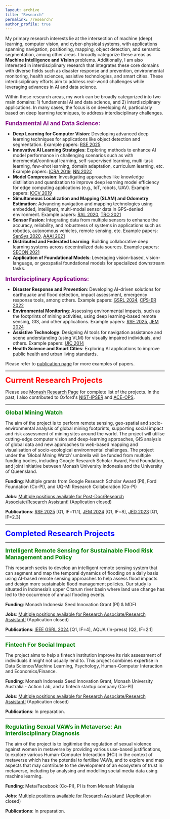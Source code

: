 ```yaml
---
layout: archive
title: "Research"
permalink: /research/
author_profile: true
---
```


My primary research interests lie at the intersection of machine (deep) learning, computer vision, and cyber-physical systems, with applications spanning navigation, positioning, mapping, object detection, and semantic segmentation, among other areas. I broadly categorize these areas as **Machine Intelligence and Vision** problems. Additionally, I am also interested in interdisciplinary research that integrates these core domains with diverse fields such as disaster response and prevention, environmental monitoring, health sciences, assistive technologies, and smart cities. These interdisciplinary efforts aim to address real-world challenges while leveraging advances in AI and data science.

Within these research areas, my work can be broadly categorized into two main domains: 1) fundamental AI and data science, and 2) interdisciplinary applications. In many cases, the focus is on developing AI, particularly based on deep learning techniques, to address interdisciplinary challenges.

<font size="4" color="purple"><b>Fundamental AI and Data Science:</b></font>
- **Deep Learning for Computer Vision**: Developing advanced deep learning techniques for applications like object detection and segmentation. Example papers: [RSE 2025](https://www.sciencedirect.com/science/article/pii/S0034425724006102)
- **Innovative AI Learning Strategies**: Exploring methods to enhance AI model performance in challenging scenarios such as with incremental/continual learning, self-supervised learning, multi-task learning, few-shot learning, domain adaptation, curriculum learning, etc. Example papers: [ICRA 2019](https://arxiv.org/pdf/1903.10543), [NN 2022](https://www.sciencedirect.com/science/article/pii/S0893608022000752)
- **Model Compression**: Investigating approaches like knowledge distillation and quantization to improve deep learning model efficiency for edge computing applications (e.g., IoT, robots, UAV). Example papers: [ICCV 2019](https://openaccess.thecvf.com/content_ICCV_2019/papers/Saputra_Distilling_Knowledge_From_a_Deep_Pose_Regressor_Network_ICCV_2019_paper.pdf)
- **Simultaneous Localization and Mapping (SLAM) and Odometry Estimation**: Advancing navigation and mapping technologies using embedded, intelligent, multi-modal sensor data in GPS-denied environment. Example papers: [RAL 2020](https://www.cs.ox.ac.uk/files/11551/RAL2020_DeepTIO.pdf), [TRO 2021](https://arxiv.org/pdf/2104.07196)
- **Sensor Fusion**: Integrating data from multiple sensors to enhance the accuracy, reliability, and robustness of systems in applications such as robotics, autonomous vehicles, remote sensing, etc. Example papers: [SenSys 2020](https://arxiv.org/pdf/2006.02266), [AAAI 2021](https://ojs.aaai.org/index.php/AAAI/article/download/16767/16574)
- **Distributed and Federated Learning**: Building collaborative deep learning systems across decentralized data sources. Example papers: [SECON 2021](https://ieeexplore.ieee.org/abstract/document/9491600)
- **Application of Foundational Models**: Leveraging vision-based, vision-language, or geospatial foundational models for specialized downstream tasks.

<font size="4" color="purple"><b>Interdisciplinary Applications:</b></font>
- **Disaster Response and Prevention**: Developing AI-driven solutions for earthquake and flood detection, impact assessment, emergency response tools, among others. Example papers: [GSRL 2024](https://ieeexplore.ieee.org/abstract/document/10750225), [CPS-ER 2022](https://ieeexplore.ieee.org/abstract/document/9805378)
- **Environmental Monitoring**: Assessing environmental impacts, such as the footprints of mining activities, using deep learning-based remote sensing, GIS, and other applications. Example papers: [RSE 2025](https://www.sciencedirect.com/science/article/pii/S0034425724006102), [JEM 2024](https://www.sciencedirect.com/science/article/pii/S0301479723024799)
- **Assistive Technology**: Designing AI tools for navigation assistance and scene understanding (using VLM) for visually impaired individuals, and others. Example papers: [UIC 2014](https://ieeexplore.ieee.org/abstract/document/7306971)  
- **Health Science and Smart Cities**: Exploring AI applications to improve public health and urban living standards. 

Please refer to [publication page](https://risqiutama.github.io/publications/) for more examples of papers.

-----

<font size="5" color="red"><b>Current Research Projects</b></font>

Please see [Monash Research Page](https://research.monash.edu/en/persons/risqi-saputra) for complete list of the projects. In the past, I also contributed to Oxford's [NIST-IPSER](https://www.cs.ox.ac.uk/projects/LBSemergresp/) and [ACE-OPS](https://www.cs.ox.ac.uk/projects/ACE-OPS/).

-----

<font size="4" color="green"><b>Global Mining Watch</b></font>

The aim of the project is to perform remote sensing, geo-spatial and socio-environmental analysis of global mining footprints, supporting social impact and risk assessment of mining sites around the world. The project will utilise cutting-edge computer vision and deep-learning approaches, GIS analysis of global data and new approaches to web-based mapping and visualisation of socio-ecological environmental challenges. The project under the ‘Global Mining Watch’ umbrella will be funded from multiple funding bodies, including Google Research Scholar Award, Ford Foundation, and joint initiative between Monash University Indonesia and the University of Queensland.
 
**Funding**: Multiple grants from Google Research Scholar Award (PI), Ford Foundation (Co-PI), and UQ-MI Research Collaboration (Co-PI)

**Jobs**: [Multiple positions available for Post-Doc/Research Associate/Research Assistant!](https://risqiutama.github.io/publication/opening_ra_mining_2022) (Application closed)

**Publications**: [RSE 2025](https://www.sciencedirect.com/science/article/pii/S0034425724006102) [Q1, IF=11.1], [JEM 2024](https://www.sciencedirect.com/science/article/pii/S0301479723024799) [Q1, IF=8], [JED 2023](https://journals.sagepub.com/doi/pdf/10.1177/10704965231190126) [Q1, IF=2.3]

-----

<font size="5" color="blue"><b>Completed Research Projects</b></font>

-----

<font size="4" color="green"><b>Intelligent Remote Sensing for Sustainable Flood Risk Management and Policy</b></font>

This research seeks to develop an intelligent remote sensing system that can segment and map the temporal dynamics of flooding on a daily basis using AI-based remote sensing approaches to help assess flood impacts and design more sustainable flood management policies. Our study is situated in Indonesia’s upper Citarum river basin where land use change has led to the occurrence of annual flooding events.

**Funding**: Monash Indonesia Seed Innovation Grant (PI) & MDFI

**Jobs**: [Multiple positions available for Research Associate/Research Assistant!](https://risqiutama.github.io/publication/opening_ra_citarum_2022) (Application closed)

**Publications**: [IEEE GSRL 2024](https://ieeexplore.ieee.org/abstract/document/10750225) [Q1, IF=4], AQUA (In-press) [Q2, IF=2.1]

-----

<font size="4" color="green"><b>Fintech For Social Impact</b></font>

The project aims to help a fintech institution improve its risk assessment of individuals it might not usually lend to. This project combines expertise in Data Science/Machine Learning, Psychology, Human-Computer Interaction and Economics/Finance.

**Funding**: Monash Indonesia Seed Innovation Grant, Monash University Australia - Action Lab, and a fintech startup company (Co-PI)

**Jobs**: [Multiple positions available for Research Associate/Research Assistant!](https://risqiutama.github.io/publication/opening_ra_fintech_2022) (Application closed)

**Publications**: In preparation.

-----

<font size="4" color="green"><b>Regulating Sexual VAWs in Metaverse: An Interdisciplinary Diagnosis</b></font>

The aim of the project is to legitimise the regulation of sexual violence against women in metaverse by providing various use-based justifications, to explore various Human-Computer Interaction (HCI) in the context of metaverse which has the potential to fertilise VAWs, and to explore and map aspects that may contribute to the development of an ecosystem of trust in metaverse, including by analysing and modelling social media data using machine learning.

**Funding**: Meta/Facebook (Co-PI), PI is from Monash Malaysia

**Jobs**: [Multiple positions available for Research Assistant!](https://risqiutama.github.io/publication/opening_ra_meta_2023) (Application closed)

**Publications**: In preparation.
